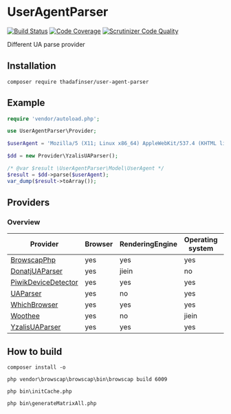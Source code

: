# UserAgentParser
[![Build Status](https://travis-ci.org/ThaDafinser/UserAgentParser.svg)](https://travis-ci.org/ThaDafinser/UserAgentParser)
[![Code Coverage](https://scrutinizer-ci.com/g/ThaDafinser/UserAgentParser/badges/coverage.png?b=master)](https://scrutinizer-ci.com/g/ThaDafinser/UserAgentParser/?branch=master)
[![Scrutinizer Code Quality](https://scrutinizer-ci.com/g/ThaDafinser/UserAgentParser/badges/quality-score.png?b=master)](https://scrutinizer-ci.com/g/ThaDafinser/UserAgentParser/?branch=master)

Different UA parse provider

## Installation
```
composer require thadafinser/user-agent-parser
```

## Example
```php
require 'vendor/autoload.php';

use UserAgentParser\Provider;

$userAgent = 'Mozilla/5 (X11; Linux x86_64) AppleWebKit/537.4 (KHTML like Gecko) Arch Linux Firefox/23.0 Xfce';

$dd = new Provider\YzalisUAParser();

/* @var $result \UserAgentParser\Model\UserAgent */
$result = $dd->parse($userAgent);
var_dump($result->toArray());
```

## Providers

### Overview

| Provider | Browser | RenderingEngine | Operating system | Device | Bot |
| --- | --- | --- | --- | --- | --- |
| [BrowscapPhp](https://github.com/browscap/browscap-php) | yes | yes | yes | yes | yes |
| [DonatjUAParser](https://github.com/donatj/PhpUserAgent) | yes | jiein | no | jiein | no |
| [PiwikDeviceDetector](https://github.com/piwik/device-detector) | yes | yes | yes | yes | yes |
| [UAParser](https://github.com/ua-parser/uap-php) | yes | no | yes | yes | yes |
| [WhichBrowser](https://github.com/WhichBrowser/WhichBrowser) | yes | yes | yes | yes | yes |
| [Woothee](https://github.com/woothee/woothee-php) | yes | no | jiein | jiein | yes |
| [YzalisUAParser](https://github.com/yzalis/UAParser) | yes | yes | yes | yes | no |

## How to build
`composer install -o`

`php vendor\browscap\browscap\bin\browscap build 6009`

`php bin\initCache.php`

`php bin\generateMatrixAll.php`

